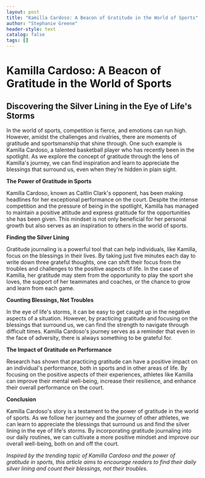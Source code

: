 ```yaml
---
layout: post
title: "Kamilla Cardoso: A Beacon of Gratitude in the World of Sports"
author: "Stephanie Greene"
header-style: text
catalog: false
tags: []
---
```


# Kamilla Cardoso: A Beacon of Gratitude in the World of Sports

## Discovering the Silver Lining in the Eye of Life's Storms

In the world of sports, competition is fierce, and emotions can run high. However, amidst the challenges and rivalries, there are moments of gratitude and sportsmanship that shine through. One such example is Kamilla Cardoso, a talented basketball player who has recently been in the spotlight. As we explore the concept of gratitude through the lens of Kamilla's journey, we can find inspiration and learn to appreciate the blessings that surround us, even when they're hidden in plain sight.

**The Power of Gratitude in Sports**

Kamilla Cardoso, known as Caitlin Clark's opponent, has been making headlines for her exceptional performance on the court. Despite the intense competition and the pressure of being in the spotlight, Kamilla has managed to maintain a positive attitude and express gratitude for the opportunities she has been given. This mindset is not only beneficial for her personal growth but also serves as an inspiration to others in the world of sports.

**Finding the Silver Lining**

Gratitude journaling is a powerful tool that can help individuals, like Kamilla, focus on the blessings in their lives. By taking just five minutes each day to write down three grateful thoughts, one can shift their focus from the troubles and challenges to the positive aspects of life. In the case of Kamilla, her gratitude may stem from the opportunity to play the sport she loves, the support of her teammates and coaches, or the chance to grow and learn from each game.

**Counting Blessings, Not Troubles**

In the eye of life's storms, it can be easy to get caught up in the negative aspects of a situation. However, by practicing gratitude and focusing on the blessings that surround us, we can find the strength to navigate through difficult times. Kamilla Cardoso's journey serves as a reminder that even in the face of adversity, there is always something to be grateful for.

**The Impact of Gratitude on Performance**

Research has shown that practicing gratitude can have a positive impact on an individual's performance, both in sports and in other areas of life. By focusing on the positive aspects of their experiences, athletes like Kamilla can improve their mental well-being, increase their resilience, and enhance their overall performance on the court.

**Conclusion**

Kamilla Cardoso's story is a testament to the power of gratitude in the world of sports. As we follow her journey and the journey of other athletes, we can learn to appreciate the blessings that surround us and find the silver lining in the eye of life's storms. By incorporating gratitude journaling into our daily routines, we can cultivate a more positive mindset and improve our overall well-being, both on and off the court.

*Inspired by the trending topic of Kamilla Cardoso and the power of gratitude in sports, this article aims to encourage readers to find their daily silver lining and count their blessings, not their troubles.*
